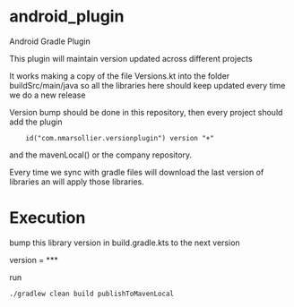 # android_plugin
Android Gradle Plugin

This plugin will maintain version updated across different projects

It works making a copy of the file Versions.kt into the folder buildSrc/main/java
so all the libraries here should keep updated every time we do a new release

Version bump should be done in this repository, then every project should add the plugin


```
    id("com.nmarsollier.versionplugin") version "+"
```

and the mavenLocal() or the company repository.

Every time we sync with gradle files will download the last version of libraries an will apply those libraries.


# Execution

bump this library version in build.gradle.kts to the next version

version = ***

run

```
./gradlew clean build publishToMavenLocal
```